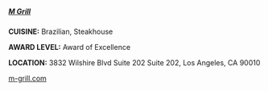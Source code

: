 <h5><a href="//m-grill.com" target="_blank" onclick="ga('send', 'event', 'OutBoundLinks', '//m-grill.com', 'M Grill');">M Grill</a></h5>

**CUISINE:** Brazilian, Steakhouse

**AWARD LEVEL:** Award of Excellence

**LOCATION:** 3832 Wilshire Blvd Suite 202 Suite 202, Los Angeles, CA 90010

<a href="//m-grill.com" target="_blank" onclick="ga('send', 'event', 'OutBoundLinks', '//m-grill.com', 'M Grill');">m-grill.com</a>
